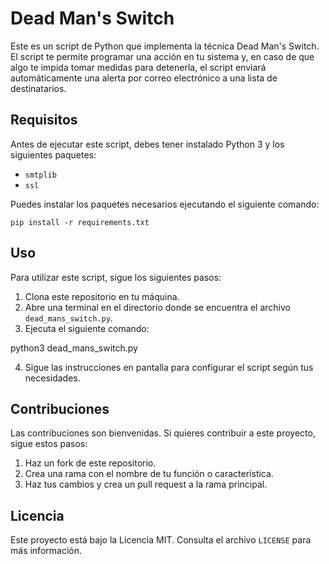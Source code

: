 # Dead Man's Switch

Este es un script de Python que implementa la técnica Dead Man's Switch. El script te permite programar una acción en tu sistema y, en caso de que algo te impida tomar medidas para detenerla, el script enviará automáticamente una alerta por correo electrónico a una lista de destinatarios.

## Requisitos

Antes de ejecutar este script, debes tener instalado Python 3 y los siguientes paquetes:

- `smtplib`
- `ssl`

Puedes instalar los paquetes necesarios ejecutando el siguiente comando:



``` pip install -r requirements.txt ```




## Uso

Para utilizar este script, sigue los siguientes pasos:

1. Clona este repositorio en tu máquina.
2. Abre una terminal en el directorio donde se encuentra el archivo `dead_mans_switch.py`.
3. Ejecuta el siguiente comando:



python3 dead_mans_switch.py


4. Sigue las instrucciones en pantalla para configurar el script según tus necesidades.

## Contribuciones

Las contribuciones son bienvenidas. Si quieres contribuir a este proyecto, sigue estos pasos:

1. Haz un fork de este repositorio.
2. Crea una rama con el nombre de tu función o característica.
3. Haz tus cambios y crea un pull request a la rama principal.

## Licencia

Este proyecto está bajo la Licencia MIT. Consulta el archivo `LICENSE` para más información.
